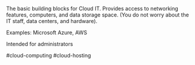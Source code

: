 The basic building blocks for Cloud IT. Provides access to networking features, computers, and data storage space. (You do not worry about the IT staff, data centers, and hardware).


Examples: Microsoft Azure, AWS

Intended for administrators

#cloud-computing #cloud-hosting 